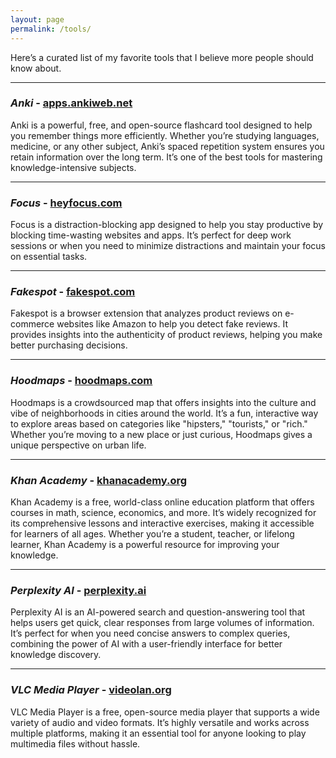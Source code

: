 ```yaml
---
layout: page
permalink: /tools/
---
```


Here’s a curated list of my favorite tools that I believe more people should know about.

---

### *Anki* - [apps.ankiweb.net](https://apps.ankiweb.net/)
Anki is a powerful, free, and open-source flashcard tool designed to help you remember things more efficiently. Whether you’re studying languages, medicine, or any other subject, Anki’s spaced repetition system ensures you retain information over the long term. It’s one of the best tools for mastering knowledge-intensive subjects.

---

### *Focus* - [heyfocus.com](https://heyfocus.com/)
Focus is a distraction-blocking app designed to help you stay productive by blocking time-wasting websites and apps. It’s perfect for deep work sessions or when you need to minimize distractions and maintain your focus on essential tasks.

---

### *Fakespot* - [fakespot.com](https://www.fakespot.com/)
Fakespot is a browser extension that analyzes product reviews on e-commerce websites like Amazon to help you detect fake reviews. It provides insights into the authenticity of product reviews, helping you make better purchasing decisions.

---

### *Hoodmaps* - [hoodmaps.com](https://hoodmaps.com/)
Hoodmaps is a crowdsourced map that offers insights into the culture and vibe of neighborhoods in cities around the world. It’s a fun, interactive way to explore areas based on categories like "hipsters," "tourists," or "rich." Whether you’re moving to a new place or just curious, Hoodmaps gives a unique perspective on urban life.

---

### *Khan Academy* - [khanacademy.org](https://www.khanacademy.org/)
Khan Academy is a free, world-class online education platform that offers courses in math, science, economics, and more. It’s widely recognized for its comprehensive lessons and interactive exercises, making it accessible for learners of all ages. Whether you’re a student, teacher, or lifelong learner, Khan Academy is a powerful resource for improving your knowledge.

---

### *Perplexity AI* - [perplexity.ai](https://www.perplexity.ai/)
Perplexity AI is an AI-powered search and question-answering tool that helps users get quick, clear responses from large volumes of information. It’s perfect for when you need concise answers to complex queries, combining the power of AI with a user-friendly interface for better knowledge discovery.

---

### *VLC Media Player* - [videolan.org](https://www.videolan.org/)
VLC Media Player is a free, open-source media player that supports a wide variety of audio and video formats. It’s highly versatile and works across multiple platforms, making it an essential tool for anyone looking to play multimedia files without hassle.
